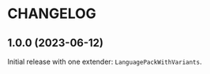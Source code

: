 CHANGELOG
=========


1.0.0 (2023-06-12)
------------------

Initial release with one extender: `LanguagePackWithVariants`.
